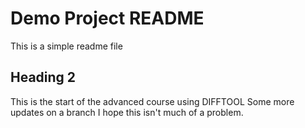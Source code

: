 # Demo Project README

This is a simple readme file

## Heading 2

This is the start of the advanced course using DIFFTOOL
Some more updates on a branch
I hope this isn't much of a problem.